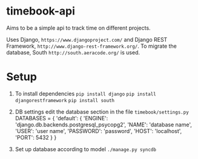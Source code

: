 timebook-api
============

Aims to be a simple api to track time on different projects.

Uses Django, `https://www.djangoproject.com/` and Django REST Framework, `http://www.django-rest-framework.org/`. To migrate the database, South `http://south.aeracode.org/` is used.

Setup
============


1) To install dependencies 
   `pip install django`
   `pip install djangorestframework`
   `pip install south`
   
2) DB settings
   edit the database section in the file `timebook/settings.py`
   DATABASES = {
    'default': {
        'ENGINE': 'django.db.backends.postgresql_psycopg2',
        'NAME': 'database name',
        'USER': 'user name',
        'PASSWORD': 'password',
        'HOST': 'localhost',
        'PORT': 5432
    }
}

3) Set up database according to model
    `./manage.py syncdb`
